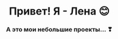 
<h1 align="center"> Привет! Я - Лена 😊 </h1>
<h3 align="center"> А это мои небольшие проекты... ❣</h3>
